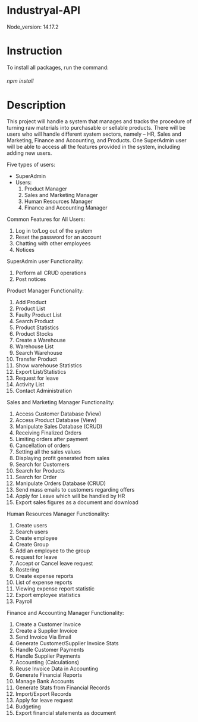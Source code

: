 # Industryal-API
Node_version: 14.17.2
# Instruction
To install all packages, run the command: 
###### npm install
# Description
This project will handle a system that manages and tracks the procedure of turning raw 
materials into purchasable or sellable products. There will be users who will handle different 
system sectors, namely – HR, Sales and Marketing, Finance and Accounting, and Products. 
One SuperAdmin user will be able to access all the features provided in the 
system, including adding new users.

Five types of users:
* SuperAdmin
*  Users:
    1) Product Manager
    2) Sales and Marketing Manager
    3) Human Resources Manager
    4) Finance and Accounting Manager
    
Common Features for All Users:
  1. Log in to/Log out of the system
  2. Reset the password for an account
  3. Chatting with other employees
  4. Notices

SuperAdmin user Functionality: 
  1. Perform all CRUD operations
  2. Post notices

Product Manager Functionality:
  1. Add Product
  2. Product List
  3. Faulty Product List
  4. Search Product
  5. Product Statistics
  6. Product Stocks
  7. Create a Warehouse
  8. Warehouse List
  9. Search Warehouse
  10. Transfer Product
  11. Show warehouse Statistics
  12. Export List/Statistics
  13. Request for leave
  14. Activity List
  15. Contact Administration

Sales and Marketing Manager Functionality:
  1. Access Customer Database (View) 
  2. Access Product Database (View)
  3. Manipulate Sales Database (CRUD)
  4. Receiving Finalized Orders
  5. Limiting orders after payment
  6. Cancellation of orders
  7. Setting all the sales values
  8. Displaying profit generated from sales
  9. Search for Customers
  10. Search for Products
  11. Search for Order
  12. Manipulate Orders Database (CRUD)
  13. Send mass emails to customers regarding offers
  14. Apply for Leave which will be handled by HR
  15. Export sales figures as a document and download

Human Resources Manager Functionality: 
  1. Create users
  2. Search users
  3. Create employee
  4. Create Group
  5. Add an employee to the group
  6. request for leave
  7. Accept or Cancel leave request
  8. Rostering
  9. Create expense reports
  10. List of expense reports
  11. Viewing expense report statistic
  12. Export employee statistics 
  13. Payroll

Finance and Accounting Manager Functionality:
  1. Create a Customer Invoice
  2. Create a Supplier Invoice
  3. Send Invoice Via Email
  4. Generate Customer/Supplier Invoice Stats
  5. Handle Customer Payments
  6. Handle Supplier Payments
  7. Accounting (Calculations)
  8. Reuse Invoice Data in Accounting
  9. Generate Financial Reports
  10. Manage Bank Accounts
  11. Generate Stats from Financial Records
  12. Import/Export Records
  13. Apply for leave request
  14. Budgeting
  15. Export financial statements as document
